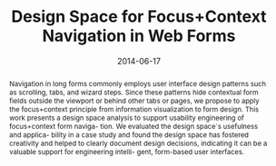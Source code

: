---
abstract: Navigation in long forms commonly employs user interface design patterns
  such as scrolling, tabs, and wizard steps. Since these patterns hide contextual
  form fields outside the viewport or behind other tabs or pages, we propose to apply
  the focus+context principle from information visualization to form design. This
  work presents a design space analysis to support usability engineering of focus+context
  form naviga- tion. We evaluated the design space´s usefulness and applica- bility
  in a case study and found the design space has fostered creativity and helped to
  clearly document design decisions, indicating it can be a valuable support for engineering
  intelli- gent, form-based user interfaces.
authors:
- Johannes Harms
- Christoph Wimmer
- Karin Kappel
- Thomas Grechenig
date: '2014-06-17'
featured: false
links:
- name: Publik
  url: https://publik.tuwien.ac.at/showentry.php?ID=235997&lang=2
publication: 'Talk: ACM SIGCHI Symposium on Engineering Interactive Computing Systems
  (EICS 2014), Rome, Italy; 06-17-2014 - 06-20-2014; in: "Proceedings of the 2014
  ACM SIGCHI symposium on Engineering interactive computing systems", ACM, New York,
  NY, USA (2014), ISBN: 978-1-4503-2725-1; 39 - 44'
publication_types:
- '1'
publishDate: '2014-06-17'
title: Design Space for Focus+Context Navigation in Web Forms
url_pdf: ''
---